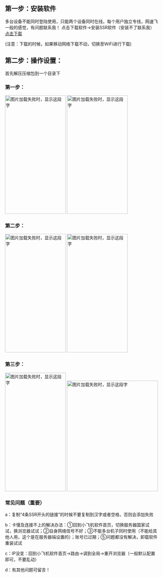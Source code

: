 
## 第一步：安装软件  

多台设备不能同时登陆使用，只能两个设备同时在线，每个用户独立专线，网速飞一般的感觉，有问题联系我！
点击下载软件→安装SSR软件（安装不了联系我）  
[点击下载](https://github.com/smallqiangno/use-guide/blob/master/software/ShadowsocksR-win-4.9.0.zip)  

(注意：下载的时候，如果移动网络下载不动，切换至WiFi进行下载)


## 第二步：操作设置：

首先解压压缩包到一个目录下 

### 第一步：
<img src="https://github.com/smallqiangno/use-guide/blob/master/windows/windows1.png" width="200" height="390" alt="图片加载失败时，显示这段字"/>  

<img src="https://github.com/smallqiangno/use-guide/blob/master/windows/windows2.png" width="200" height="390" alt="图片加载失败时，显示这段字"/>  


### 第二步：
<img src="https://github.com/smallqiangno/use-guide/blob/master/windows/windows3.png" width="200" height="390" alt="图片加载失败时，显示这段字"/>  

<img src="https://github.com/smallqiangno/use-guide/blob/master/windows/windows4.png" width="200" height="390" alt="图片加载失败时，显示这段字"/>  

### 第三步：
<img src="https://github.com/smallqiangno/use-guide/blob/master/windows/windows5.png" width="200" height="390" alt="图片加载失败时，显示这段字"/>  

<img src="https://github.com/smallqiangno/use-guide/blob/master/windows/windows6.png" width="300" height="364" alt="图片加载失败时，显示这段字"/>  

### 常见问题（重要）

a：复制“4条SSR开头的链接”的时候不要复制到汉字或者空格，否则会添加失败

b：卡慢及连接不上的解决办法：①回到小飞机软件首页，切换服务器国家试试，换浏览器试试；②自身网络信号不好；③不能多台机子同时使用（不能给其他人用，这个是在服务器端设置的）；账号已过期；⑤问题都没有解决，卸载软件重装试试

c：IP没变：回到小飞机软件首页→路由→调到全局→重开浏览器（一般默认配置即可，不要乱动）

d：有其他问题可留言！
